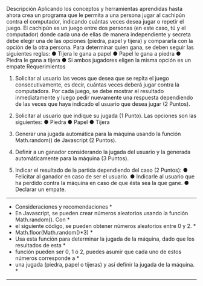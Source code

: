Descripción
Aplicando los conceptos y herramientas aprendidas hasta ahora crea un programa que le
permita a una persona jugar al cachipún contra el computador, indicando cuántas veces
desea jugar o repetir el juego. El cachipún es un juego entre dos personas (en este caso, tú y
el computador) donde cada una de ellas de manera independiente y secreta debe elegir una
de las opciones (piedra, papel y tijera) y compararla con la opción de la otra persona. Para
determinar quien gana, se deben seguir las siguientes reglas:
● Tijera le gana a papel
● Papel le gana a piedra
● Piedra le gana a tijera
● Si ambos jugadores eligen la misma opción es un empate
Requerimientos
1. Solicitar al usuario las veces que desea que se repita el juego consecutivamente, es
decir, cuántas veces deberá jugar contra la computadora. Por cada juego, se debe
mostrar el resultado inmediatamente y luego pedir nuevamente una respuesta
dependiendo de las veces que haya indicado el usuario que desea jugar (2 Puntos).
2. Solicitar al usuario que indique su jugada (1 Punto).
Las opciones son las siguientes:
● Piedra
● Papel
● Tijera
3. Generar una jugada automática para la máquina usando la función Math.random()
de Javascript (2 Puntos). 

4. Definir a un ganador considerando la jugada del usuario y la generada
automáticamente para la máquina (3 Puntos).
5. Indicar el resultado de la partida dependiendo del caso (2 Puntos):
● Felicitar al ganador en caso de ser el usuario.
● Indicarle al usuario que ha perdido contra la máquina en caso de que ésta sea
la que gane.
● Declarar un empate.

*********************************************************************************************************************************
* Consideraciones y recomendaciones                                                                                             *
* En Javascript, se pueden crear números aleatorios usando la función Math.random(). Con                                        *
* el siguiente código, se pueden obtener números aleatorios entre 0 y 2.                                                        *
* Math.floor(Math.random()*3)                                                                                                   *
* Usa esta función para determinar la jugada de la máquina, dado que los resultados de esta                                     *
* función pueden ser 0, 1 ó 2, puedes asumir que cada uno de estos números corresponde a                                        *
* una jugada (piedra, papel o tijeras) y así definir la jugada de la máquina.                                                   *
*********************************************************************************************************************************
